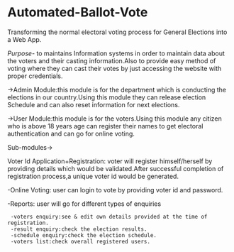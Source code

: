 # Automated-Ballot-Vote
Transforming the normal electoral voting process for General Elections into a Web App.

*Purpose*- to maintains Information systems in order to maintain data about the voters and their casting information.Also to provide easy method of voting where they can cast their votes by just accessing the website with proper credentials.

->Admin Module:this module is for the department which is conducting the elections in our country.Using this module they can release election Schedule and can also reset information for next elections.

->User Module:this module is for the voters.Using this module any citizen who is above 18 years age can register their names to get electoral authentication and  can go for online voting. 

Sub-modules->

Voter Id Application+Registration: voter will register himself/herself by providing details which would be validated.After successful completion of registration process,a unique voter id would be generated.

-Online Voting:     user can login to vote by providing voter id and password. 

-Reports: user will go for different types of enquiries 

     -voters enquiry:see & edit own details provided at the time of registration.
     -result enquiry:check the election results.
     -schedule enquiry:check the election schedule.
     -voters list:check overall registered users.
